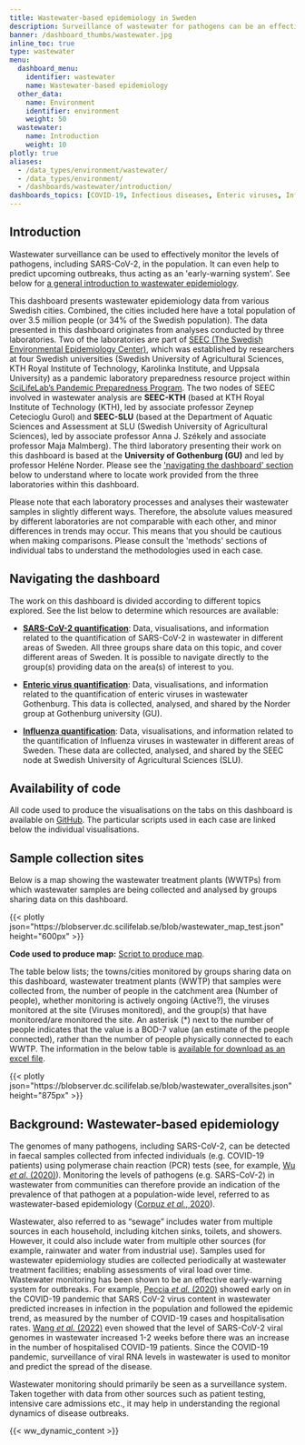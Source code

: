 ```yaml
---
title: Wastewater-based epidemiology in Sweden
description: Surveillance of wastewater for pathogens can be an effective means of predicting upcoming outbreaks. This dashboard contains data originating from the multiple research groups across Sweden.
banner: /dashboard_thumbs/wastewater.jpg
inline_toc: true
type: wastewater
menu:
  dashboard_menu:
    identifier: wastewater
    name: Wastewater-based epidemiology
  other_data:
    name: Environment
    identifier: environment
    weight: 50
  wastewater:
    name: Introduction
    weight: 10
plotly: true
aliases:
  - /data_types/environment/wastewater/
  - /data_types/environment/
  - /dashboards/wastewater/introduction/
dashboards_topics: [COVID-19, Infectious diseases, Enteric viruses, Influenza]
---
```


## Introduction

Wastewater surveillance can be used to effectively monitor the levels of pathogens, including SARS-CoV-2, in the population. It can even help to predict upcoming outbreaks, thus acting as an 'early-warning system'. See below for [a general introduction to wastewater epidemiology](#background-wastewater-based-epidemiology).

This dashboard presents wastewater epidemiology data from various Swedish cities. Combined, the cities included here have a total population of over 3.5 million people (or 34% of the Swedish population). The data presented in this dashboard originates from analyses conducted by three laboratories. Two of the laboratories are part of [SEEC (The Swedish Environmental Epidemiology Center)](https://www.scilifelab.se/pandemic-response/pandemic-laboratory-preparedness/swedish-environmental-epidemiology-center-seec/), which was established by researchers at four Swedish universities (Swedish University of Agricultural Sciences, KTH Royal Institute of Technology, Karolinka Institute, and Uppsala University) as a pandemic laboratory preparedness resource project within [SciLifeLab’s Pandemic Preparedness Program](https://www.scilifelab.se/pandemic-response). The two nodes of SEEC involved in wastewater analysis are **SEEC-KTH** (based at KTH Royal Institute of Technology (KTH), led by associate professor Zeynep Cetecioglu Gurol) and **SEEC-SLU** (based at the Department of Aquatic Sciences and Assessment at SLU (Swedish University of Agricultural Sciences), led by associate professor Anna J. Székely and associate professor Maja Malmberg). The third laboratory presenting their work on this dashboard is based at the **University of Gothenburg (GU)** and led by professor Heléne Norder. Please see the ['navigating the dashboard' section](#navigating-the-dashboard) below to understand where to locate work provided from the three laboratories within this dashboard.

Please note that each laboratory processes and analyses their wastewater samples in slightly different ways. Therefore, the absolute values measured by different laboratories are not comparable with each other, and minor differences in trends may occur. This means that you should be cautious when making comparisons. Please consult the 'methods' sections of individual tabs to understand the methodologies used in each case.

## Navigating the dashboard

The work on this dashboard is divided according to different topics explored. See the list below to determine which resources are available:

- [**SARS-CoV-2 quantification**](/dashboards/wastewater/covid_quantification/): Data, visualisations, and information related to the quantification of SARS-CoV-2 in wastewater in different areas of Sweden. All three groups share data on this topic, and cover different areas of Sweden. It is possible to navigate directly to the group(s) providing data on the area(s) of interest to you.

- [**Enteric virus quantification**](/dashboards/wastewater/enteric_quantification/): Data, visualisations, and information related to the quantification of enteric viruses in wastewater Gothenburg. This data is collected, analysed, and shared by the Norder group at Gothenburg university (GU).

- [**Influenza quantification**](/dashboards/wastewater/influenza_quantification/): Data, visualisations, and information related to the quantification of Influenza viruses in wastewater in different areas of Sweden. These data are collected, analysed, and shared by the SEEC node at Swedish University of Agricultural Sciences (SLU).

## Availability of code

All code used to produce the visualisations on the tabs on this dashboard is available on [GitHub](https://github.com/ScilifelabDataCentre/pathogens-portal-visualisations/tree/main/wastewater). The particular scripts used in each case are linked below the individual visualisations.

## Sample collection sites

Below is a map showing the wastewater treatment plants (WWTPs) from which wastewater samples are being collected and analysed by groups sharing data on this dashboard.

<div class="plot_wrapper mb-3">
  <div class="table-responsive">{{< plotly json="https://blobserver.dc.scilifelab.se/blob/wastewater_map_test.json" height="600px" >}}</div>
</div>

**Code used to produce map:** [Script to produce map](https://github.com/ScilifelabDataCentre/pathogens-portal-visualisations/blob/main/wastewater/interactive_wastewater_map.py).

The table below lists; the towns/cities monitored by groups sharing data on this dashboard, wastewater treatment plants (WWTP) that samples were collected from, the number of people in the catchment area (Number of people), whether monitoring is actively ongoing (Active?), the viruses monitored at the site (Viruses monitored), and the group(s) that have monitored/are monitored the site. An asterisk (\*) next to the number of people indicates that the value is a BOD-7 value (an estimate of the people connected), rather than the number of people physically connected to each WWTP. The information in the below table is [available for download as an excel file](https://blobserver.dc.scilifelab.se/blob/overall_ww_collection_sites.xlsx).

  <div class="plot_wrapper mb-3">
  <div class="table-responsive">{{< plotly json="https://blobserver.dc.scilifelab.se/blob/wastewater_overallsites.json" height="875px" >}}</div>
</div>

## Background: Wastewater-based epidemiology

The genomes of many pathogens, including SARS-CoV-2, can be detected in faecal samples collected from infected individuals (e.g. COVID-19 patients) using polymerase chain reaction (PCR) tests (see, for example, [Wu _et al_. (2020)](<https://doi.org/10.1016/S2468-1253(20)30083-2>)). Monitoring the levels of pathogens (e.g. SARS-CoV-2) in wastewater from communities can therefore provide an indication of the prevalence of that pathogen at a population-wide level, referred to as wastewater-based epidemiology ([Corpuz _et al._, 2020](https://doi.org/10.1016/j.scitotenv.2020.140910)).

Wastewater, also referred to as “sewage” includes water from multiple sources in each household, including kitchen sinks, toilets, and showers. However, it could also include water from multiple other sources (for example, rainwater and water from industrial use). Samples used for wastewater epidemiology studies are collected periodically at wastewater treatment facilities; enabling assessments of viral load over time. Wastewater monitoring has been shown to be an effective early-warning system for outbreaks. For example, [Peccia _et al._ (2020)](https://doi.org/10.1038/s41587-020-0684-z) showed early on in the COVID-19 pandemic that SARS CoV-2 virus content in wastewater predicted increases in infection in the population and followed the epidemic trend, as measured by the number of COVID-19 cases and hospitalisation rates. [Wang _et al._ (2022)](https://pubmed.ncbi.nlm.nih.gov/36035197/) even showed that the level of SARS-CoV-2 viral genomes in wastewater increased 1-2 weeks before there was an increase in the number of hospitalised COVID-19 patients. Since the COVID-19 pandemic, surveillance of viral RNA levels in wastewater is used to monitor and predict the spread of the disease.

Wastewater monitoring should primarily be seen as a surveillance system. Taken together with data from other sources such as patient testing, intensive care admissions etc., it may help in understanding the regional dynamics of disease outbreaks.

{{< ww_dynamic_content >}}
